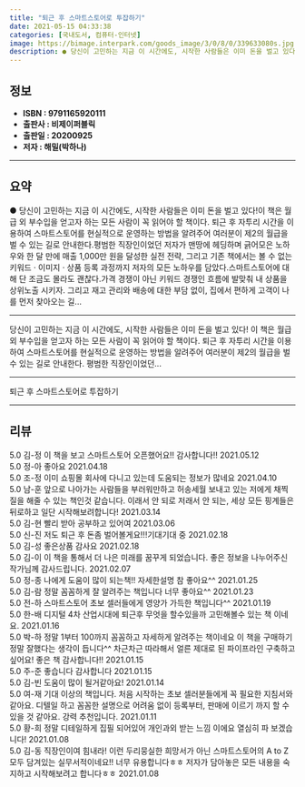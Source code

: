 ```yaml
---
title: "퇴근 후 스마트스토어로 투잡하기"
date: 2021-05-15 04:33:38
categories: [국내도서, 컴퓨터-인터넷]
image: https://bimage.interpark.com/goods_image/3/0/8/0/339633080s.jpg
description: ● 당신이 고민하는 지금 이 시간에도, 시작한 사람들은 이미 돈을 벌고 있다!이 책은 월급 외 부수입을 얻고자 하는 모든 사람이 꼭 읽어야 할 책이다. 퇴근 후 자투리 시간을 이용하여 스마트스토어를 현실적으로 운영하는 방법을 알려주어 여러분이 제2의 월급을 벌 수 있는 길로 안내한다.
---
```


## **정보**

- **ISBN : 9791165920111**
- **출판사 : 비제이퍼블릭**
- **출판일 : 20200925**
- **저자 : 해밀(박하나)**

------



## **요약**

●  당신이 고민하는 지금 이 시간에도, 시작한 사람들은 이미 돈을 벌고 있다!이 책은 월급 외 부수입을 얻고자 하는 모든 사람이 꼭 읽어야 할 책이다. 퇴근 후 자투리 시간을 이용하여 스마트스토어를 현실적으로 운영하는 방법을 알려주어 여러분이 제2의 월급을 벌 수 있는 길로 안내한다.평범한 직장인이었던 저자가 맨땅에 헤딩하며 긁어모은 노하우와 한 달 만에 매출 1,000만 원을 달성한 실전 전략, 그리고 기존 책에서는 볼 수 없는 키워드 · 이미지 · 상품 등록 과정까지 저자의 모든 노하우를 담았다.스마트스토어에 대해 단 조금도 몰라도 괜찮다.가격 경쟁이 아닌 키워드 경쟁인 흐름에 발맞춰 내 상품을 상위노출 시키자. 그리고 재고 관리와 배송에 대한 부담 없이, 집에서 편하게 고객이 나를 먼저 찾아오는 길...

------

당신이 고민하는 지금 이 시간에도, 시작한 사람들은 이미 돈을 벌고 있다!
이 책은 월급 외 부수입을 얻고자 하는 모든 사람이 꼭 읽어야 할 책이다. 퇴근 후 자투리 시간을 이용하여 스마트스토어를 현실적으로 운영하는 방법을 알려주어 여러분이 제2의 월급을 벌 수 있는 길로 안내한다.
평범한 직장인이었던... 

------


퇴근 후 스마트스토어로 투잡하기 

------


## **리뷰** 

5.0 김-정 이 책을 보고 스마트스토어 오픈했어요!! 감사합니다!! 2021.05.12 <br/>5.0 정-아 좋아요 2021.04.18 <br/>5.0 조-정 이미 쇼핑몰 회사에 다니고 있는데 도움되는 정보가 많네요  2021.04.10 <br/>5.0 남-훈 앞으로 나아가는 사람들을 부러워만하고 허송세월 보내고 있는 저에게 채찍질을 해줄 수 있는 책인것 같습니다. 이래서 안 되로 저래서 안 되는, 세상 모든 핑계들은 뒤로하고 일단 시작해보려합니다!  2021.03.14 <br/>5.0 김-현 빨리 받아 공부하고 있어여 2021.03.06 <br/>5.0 신-진 저도 퇴근 후 돈좀 벌어볼게요!!!기대기대 중 2021.02.18 <br/>5.0 김-성 좋은상품 감사요  2021.02.18 <br/>5.0 김-이 이 책을 통해서 더 나은 미래를 꿈꾸게 되었습니다.
좋은 정보을 나누어주신 작가님께 감사드립니다. 2021.02.07 <br/>5.0 정-종 나에게 도움이 많이 되는책!!
자세한설명 참 좋아요^^ 2021.01.25 <br/>5.0 김-람 정말 꼼꼼하게 잘 알려주는 책입니다 너무 좋아요^^ 2021.01.23 <br/>5.0 전-하 스마트스토어 초보 셀러들에게 영양가 가득한 책입니다^^ 2021.01.19 <br/>5.0 한-배 디지털 4차 산업시대에 퇴근후 무엇을 
할수있을까 고민해볼수 있는 책 이네요. 2021.01.16 <br/>5.0 박-하 정말 1부터 100까지 꼼꼼하고 자세하게 알려주는 책이네요
이 책을 구매하기 정말 잘했다는 생각이 듭니다^^
차근차근 따라해서 얼른 제대로 된 파이프라인 구축하고싶어요! 좋은 책 감사합니다!! 2021.01.15 <br/>5.0 주-준 좋습니다 감사합니다 2021.01.15 <br/>5.0 김-빈 도움이 많이 될거같아요! 2021.01.14 <br/>5.0 여-재 기대 이상의 책입니다. 처음 시작하는 초보 셀러분들에게 꼭 필요한 지침서와 같아요. 디텔일 하고 꼼꼼한 설명으로 어려움 없이 등록부터, 판매에 이르기 까지 할 수 있을 것 같아요. 강력 추천입니다. 2021.01.11 <br/>5.0 황-희 정말 디테일하게 집필 되어있어 개인과외 받는 느낌 이에요 열심히 파 보겠습니다! 2021.01.08 <br/>5.0 김-동 직장인이여 힘내라! 이런 두리뭉실한 희망서가 아닌 스마트스토어의 A to Z 모두 담겨있는 실무서적이네요!! 너무 유용합니다ㅎㅎ 저자가 담아놓은 모든 내용을 숙지하고 시작해보려고 합니다ㅎㅎ  2021.01.08 <br/>